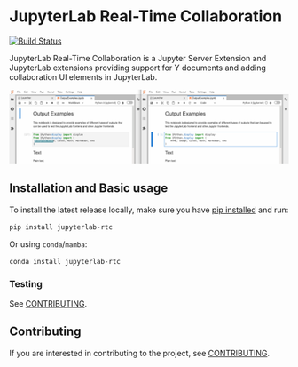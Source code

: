 # JupyterLab Real-Time Collaboration

[![Build Status](https://github.com/jupyterlab/jupyterlab_collaboration/actions/workflows/test.yml/badge.svg?query=branch%3Amain++)](https://github.com/jupyterlab/jupyterlab_collaboration/actions?query=branch%3Amain++)

JupyterLab Real-Time Collaboration is a Jupyter Server Extension and JupyterLab extensions providing support for Y documents
and adding collaboration UI elements in JupyterLab.

![Real-Time Collaboration Demonstration](./docs/source/images/rtc_shared_cursors.png)

## Installation and Basic usage

To install the latest release locally, make sure you have
[pip installed](https://pip.readthedocs.io/en/stable/installing/) and run:

```bash
pip install jupyterlab-rtc
```

Or using ``conda``/``mamba``:

```bash
conda install jupyterlab-rtc
```

### Testing

See [CONTRIBUTING](./docs/source/developer/contributing.rst#running-tests).

## Contributing

If you are interested in contributing to the project, see [CONTRIBUTING](./docs/source/developer/contributing.rst).
